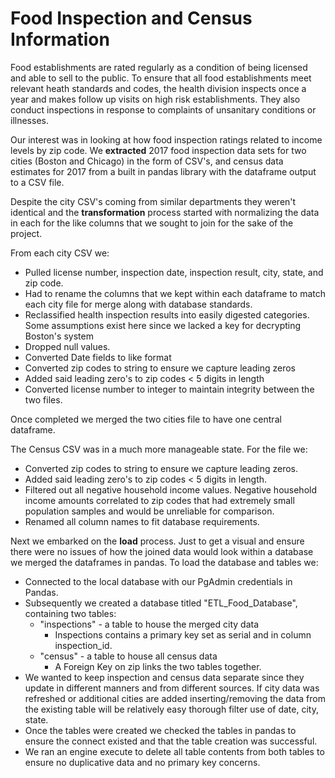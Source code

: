 # Food Inspection and Census Information

Food establishments are rated regularly as a condition of being licensed and able to sell to the public. To ensure that all food establishments meet relevant heath standards and codes, the health division inspects once a year and makes follow up visits on high risk establishments. They also conduct inspections in response to complaints of unsanitary conditions or illnesses.

Our interest was in looking at how food inspection ratings related to income levels by zip code. We **extracted** 2017 food inspection data sets for two cities (Boston and Chicago) in the form of CSV's, and census data estimates for 2017 from a built in pandas library with the dataframe output to a CSV file.

Despite the city CSV's coming from similar departments they weren't identical and the **transformation** process started with normalizing the data in each for the like columns that we sought to join for the sake of the project.

From each city CSV we:

  * Pulled license number, inspection date, inspection result, city, state, and zip code.
  * Had to rename the columns that we kept within each dataframe to match each city file for merge along with database standards.
  * Reclassified health inspection results into easily digested categories. Some assumptions exist here since we lacked a key for decrypting Boston's system
  * Dropped null values.
  * Converted Date fields to like format
  * Converted zip codes to string to ensure we capture leading zeros
  * Added said leading zero's to zip codes < 5 digits in length
  * Converted license number to integer to maintain integrity between the two files.

Once completed we merged the two cities file to have one central dataframe.

The Census CSV was in a much more manageable state. For the file we:
  * Converted zip codes to string to ensure we capture leading zeros.
  * Added said leading zero's to zip codes < 5 digits in length.
  * Filtered out all negative household income values. Negative household income amounts correlated to zip codes that had extremely small population samples and would be unreliable for comparison.
  * Renamed all column names to fit database requirements.

Next we embarked on the **load** process. Just to get a visual and ensure there were no issues of how the joined data would look within a database we merged the dataframes in pandas. To load the database and tables we:
  * Connected to the local database with our PgAdmin credentials in Pandas.
  * Subsequently we created a database titled "ETL_Food_Database", containing two tables:
    * "inspections" - a table to house the merged city data
      * Inspections contains a primary key set as serial and in column inspection_id.
    * "census" - a table to house all census data
      * A Foreign Key on zip links the two tables together.
  * We wanted to keep inspection and census data separate since they update in different manners and from different sources. If city data was refreshed or additional cities are added inserting/removing the data from the existing table will be relatively easy thorough filter use of date, city, state.  
  * Once the tables were created we checked the tables in pandas to ensure the connect existed and that the table creation was successful.
  * We ran an engine execute to delete all table contents from both tables to ensure no duplicative data and no primary key concerns.  
